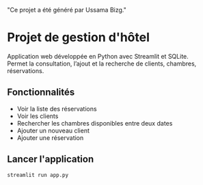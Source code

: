 "Ce projet a été généré par Ussama Bizg."
# Projet de gestion d'hôtel

Application web développée en Python avec Streamlit et SQLite.  
Permet la consultation, l’ajout et la recherche de clients, chambres, réservations.

## Fonctionnalités

- Voir la liste des réservations
- Voir les clients
- Rechercher les chambres disponibles entre deux dates
- Ajouter un nouveau client
- Ajouter une réservation

## Lancer l'application

```bash
streamlit run app.py


